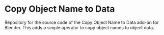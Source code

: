 # Copy Object Name to Data

Repository for the source code of the Copy Object Name to Data add-on for Blender.
This adds a simple operator to copy object names to object data.
